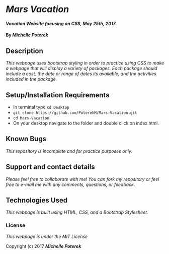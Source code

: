 # _Mars Vacation_

#### _Vacation Website focusing on CSS, May 25th, 2017_

#### By _**Michelle Poterek**_

## Description

_This webpage uses bootstrap styling in order to practice using CSS to make a webpage that will display a variety of packages. Each package should include a cost, the date or range of dates its available, and the activities included in the package._

## Setup/Installation Requirements

* In terminal type `cd Desktop`
* `git clone https://github.com/PoterekM/Mars-Vacation.git`
* `cd Mars-Vacation`
* On your desktop navigate to the folder and double click on index.html.


## Known Bugs

_This repository is incomplete and for practice purposes only._

## Support and contact details

_Please feel free to collaborate with me! You can fork my repository or feel free to e-mail me with any comments, questions, or feedback._

## Technologies Used

_This webpage is built using HTML, CSS, and a Bootstrap Stylesheet._

### License

*This webpage is under the MIT License*

Copyright (c) 2017 **_Michelle Poterek_**
